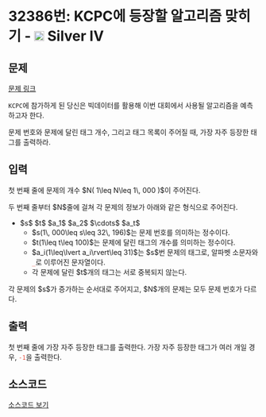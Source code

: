 # 32386번: KCPC에 등장할 알고리즘 맞히기 - <img src="https://static.solved.ac/tier_small/7.svg" style="height:20px" /> Silver IV

<!-- performance -->

<!-- 문제 제출 후 깃허브에 푸시를 했을 때 제출한 코드의 성능이 입력될 공간입니다.-->

<!-- end -->

## 문제

[문제 링크](https://boj.kr/32386)


<p><code>KCPC</code>에 참가하게 된 당신은 빅데이터를 활용해 이번 대회에서 사용될 알고리즘을 예측하고자 한다.</p>

<p>문제 번호와 문제에 달린 태그 개수, 그리고 태그 목록이 주어질 때, 가장 자주 등장한 태그를 출력하라.</p>



## 입력


<p>첫 번째 줄에 문제의 개수 $N( 1\leq N\leq 1\, 000 )$이 주어진다.</p>

<p>두 번째 줄부터 $N$줄에 걸쳐 각 문제의 정보가 아래와 같은 형식으로 주어진다.</p>

<ul>
<li>$s$ $t$ $a_1$ $a_2$ $\cdots$ $a_t$
<ul>
<li>$s(1\, 000\leq s\leq 32\, 196)$는 문제 번호를 의미하는 정수이다.</li>
<li>$t(1\leq t\leq 100)$는 문제에 달린 태그의 개수를 의미하는 정수이다.</li>
<li>$a_i(1\leq\lvert a_i\rvert\leq 31)$는 $s$번 문제의 태그로, 알파벳 소문자와 <span style="color:#e74c3c;"><code>_</code></span>로 이루어진 문자열이다.</li>
<li>각 문제에 달린 $t$개의 태그는 서로 중복되지 않는다.</li>
</ul>
</li>
</ul>

<p>각 문제의 $s$가 증가하는 순서대로 주어지고, $N$개의 문제는 모두 문제 번호가 다르다.</p>



## 출력


<p>첫 번째 줄에 가장 자주 등장한 태그를 출력한다. 가장 자주 등장한 태그가 여러 개일 경우, <span style="color:#e74c3c;"><code>-1</code></span>을 출력한다.</p>



## 소스코드

[소스코드 보기](KCPC에%20등장할%20알고리즘%20맞히기.py)